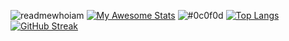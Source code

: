 ![readmewhoiam](https://user-images.githubusercontent.com/69641472/234613989-83fe69be-3383-4ab4-9bd6-7e657d938fc8.png)
[![My Awesome Stats](https://awesome-github-stats.azurewebsites.net/user-stats/MrMystery10-del?&theme=merko&preferLogin=false)](https://git.io/awesome-stats-card) ![#0c0f0d](https://placehold.co/400x200/0c0f0d/0c0f0d.png)
[![Top Langs](https://github-readme-stats.vercel.app/api/top-langs/?username=MrMystery10-del&layout=compact&theme=dark&langs_count=10&card_width=1200)](https://github.com/anuraghazra/github-readme-stats)
[![GitHub Streak](https://streak-stats.demolab.com?user=MrMystery10-del&theme=merko&border_radius=8&card_width=1200&fire=727020&ring=B4EBA8)](https://git.io/streak-stats)

